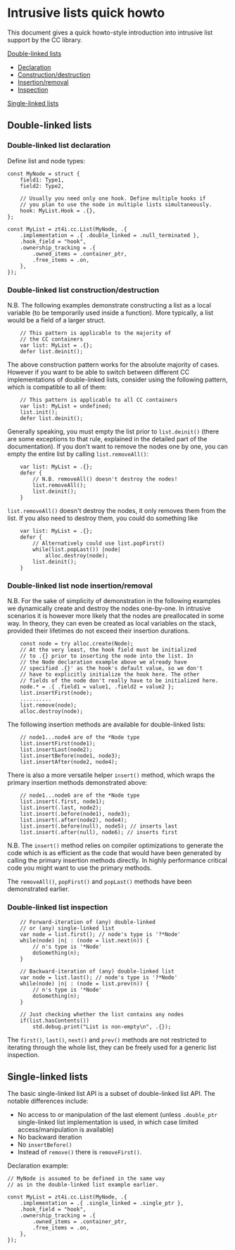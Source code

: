 # Intrusive lists quick howto

This document gives a quick howto-style introduction into intrusive list support by the CC library.

[Double-linked lists](#double-linked-lists)
- [Declaration](#double-linked-list-declaration)
- [Construction/destruction](#double-linked-list-constructiondestruction)
- [Insertion/removal](#double-linked-list-node-insertionremoval)
- [Inspection](#double-linked-list-inspection)

[Single-linked lists](#single-linked-lists)

## Double-linked lists

### Double-linked list declaration

Define list and node types:
```
const MyNode = struct {
    field1: Type1,
    field2: Type2,

    // Usually you need only one hook. Define multiple hooks if
    // you plan to use the node in multiple lists simultaneously.
    hook: MyList.Hook = .{},
};

const MyList = zt4i.cc.List(MyNode, .{
    .implementation = .{ .double_linked = .null_terminated },
    .hook_field = "hook",
    .ownership_tracking = .{
        .owned_items = .container_ptr,
        .free_items = .on,
    },
});
```

### Double-linked list construction/destruction

N.B. The following examples demonstrate constructing a list as a local variable (to be temporarily used inside a function). More typically, a list would be a field of a larger struct.
```
    // This pattern is applicable to the majority of
    // the CC containers
    var list: MyList = .{};
    defer list.deinit();
```
The above construction pattern works for the absolute majority of cases. However if you want to be able to switch between different CC implementations of double-linked lists, consider using the following pattern, which is compatible to all of them:
```
    // This pattern is applicable to all CC containers
    var list: MyList = undefined;
    list.init();
    defer list.deinit();
```
Generally speaking, you must empty the list prior to `list.deinit()` (there are some exceptions to that rule, explained in the detailed part of the documentation).
If you don't want to remove the nodes one by one, you can empty the entire list by calling `list.removeAll()`:
```
    var list: MyList = .{};
    defer {
        // N.B. removeAll() doesn't destroy the nodes!
        list.removeAll();
        list.deinit();
    }
```
`list.removeAll()` doesn't destroy the nodes, it only removes them from the list. If you also need to destroy them, you could do something like
```
    var list: MyList = .{};
    defer {
        // Alternatively could use list.popFirst()
        while(list.popLast()) |node|
            alloc.destroy(node);
        list.deinit();
    }
```

### Double-linked list node insertion/removal

N.B. For the sake of simplicity of demonstration in the following examples we dynamically create and destroy the nodes one-by-one. In intrusive scenarios it is however more likely that the nodes are preallocated in some way. In theory, they can even be created as local variables on the stack, provided their lifetimes do not exceed their insertion durations.
```
    const node = try alloc.create(Node);
    // At the very least, the hook field must be initialized
    // to .{} prior to inserting the node into the list. In
    // the Node declaration example above we already have
    // specified .{}' as the hook's default value, so we don't
    // have to explicitly initialize the hook here. The other
    // fields of the node don't really have to be initialized here.
    node.* = .{ .field1 = value1, .field2 = value2 };
    list.insertFirst(node);
    ..........
    list.remove(node);
    alloc.destroy(node);
```
The following insertion methods are available for double-linked lists:
```
    // node1...node4 are of the *Node type
    list.insertFirst(node1);
    list.insertLast(node2);
    list.insertBefore(node1, node3);
    list.insertAfter(node2, node4);
```
There is also a more versatile helper `insert()` method, which wraps the primary insertion methods demonstrated above:
```
    // node1...node6 are of the *Node type
    list.insert(.first, node1);
    list.insert(.last, node2);
    list.insert(.before(node1), node3);
    list.insert(.after(node2), node4);
    list.insert(.before(null), node5); // inserts last
    list.insert(.after(null), node6); // inserts first
```
N.B. The `insert()` method relies on compiler optimizations to generate the code which is as efficient as the code that would have been generated by calling the primary insertion methods directly. In highly performance critical code you might want to use the primary methods.

The `removeAll()`, `popFirst()` and `popLast()` methods have been demonstrated earlier.

### Double-linked list inspection

```
    // Forward-iteration of (any) double-linked
    // or (any) single-linked list
    var node = list.first(); // node's type is '?*Node'
    while(node) |n| : (node = list.next(n)) {
        // n's type is '*Node'
        doSomething(n);
    }

    // Backward-iteration of (any) double-linked list
    var node = list.last(); // node's type is '?*Node'
    while(node) |n| : (node = list.prev(n)) {
        // n's type is '*Node'
        doSomething(n);
    }

    // Just checking whether the list contains any nodes
    if(list.hasContents())
        std.debug.print("List is non-empty\n", .{});
```
The `first()`, `last()`, `next()` and `prev()` methods are not restricted to iterating through the whole list, they can be freely used for a generic list inspection.

## Single-linked lists

The basic single-linked list API is a subset of double-linked list API. The notable differences include:
- No access to or manipulation of the last element (unless `.double_ptr` single-linked list implementation is used, in which case limited access/manipulation is available)
- No backward iteration
- No `insertBefore()`
- Instead of `remove()` there is `removeFirst()`.

Declaration example:
```
// MyNode is assumed to be defined in the same way
// as in the double-linked list example earlier.

const MyList = zt4i.cc.List(MyNode, .{
    .implementation = .{ .single_linked = .single_ptr },
    .hook_field = "hook",
    .ownership_tracking = .{
        .owned_items = .container_ptr,
        .free_items = .on,
    },
});
```

